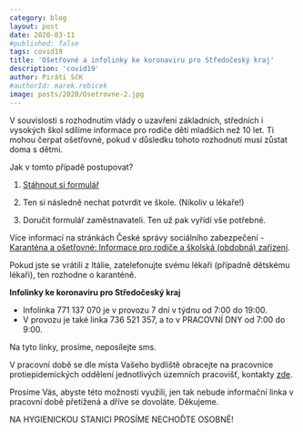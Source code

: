 ```yaml
---
category: blog
layout: post
date: 2020-03-11
#published: false
tags: covid19
title: 'Ošetřovné a infolinky ke koronaviru pro Středočeský kraj'
description: 'covid19'
author: Piráti SčK
#authorId: marek.rebicek
image: posts/2020/Osetrovne-2.jpg
---
```


V souvislosti s rozhodnutím vlády o uzavření základních, středních i vysokých škol sdílíme informace pro rodiče dětí mladších než 10 let. Ti mohou čerpat ošetřovné, pokud v důsledku tohoto rozhodnutí musí zůstat doma s dětmi.

Jak v tomto případě postupovat?

1) [Stáhnout si formulář](https://www.cssz.cz/documents/20143/157311/89_628_5.pdf)

2) Ten si následně nechat potvrdit ve škole. (Nikoliv u lékaře!)

3) Doručit formulář zaměstnavateli. Ten už pak vyřídí vše potřebné.

Více informací na stránkách České správy sociálního zabezpečení - [Karanténa a ošetřovné: Informace pro rodiče a školská (obdobná) zařízení](https://www.cssz.cz/web/cz/-/karantena-a-osetrovne-informace-pro-rodice-a-skolska-obdobna-zarizeni-).

Pokud jste se vrátili z Itálie, zatelefonujte svému lékaři (případně dětskému lékaři), ten rozhodne o karanténě.

**Infolinky ke koronaviru pro Středočeský kraj**
 
* Infolinka 771 137 070 je v provozu 7 dní v týdnu od 7:00 do 19:00.
* V provozu je také linka 736 521 357, a to v PRACOVNÍ DNY od  7:00 do 9:00. 

Na tyto linky, prosíme, neposílejte sms.

V pracovní době se dle místa Vašeho bydliště obracejte na pracovnice protiepidemických oddělení jednotlivých územních pracovišť, kontakty [zde](http://khsstc.cz/obsah/kontakty_147_1.html).

Prosíme Vás, abyste této možnosti využili, jen tak nebude informační linka v pracovní době přetížená a dříve se dovoláte. Děkujeme.

NA HYGIENICKOU STANICI PROSÍME NECHOĎTE OSOBNĚ!


